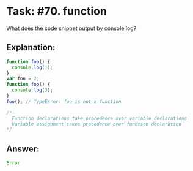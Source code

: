 # Task: #70. function

What does the code snippet output by console.log?

## Explanation:

```javascript
function foo() {
  console.log(1);
}
var foo = 2;
function foo() {
  console.log(3);
}
foo(); // TypeError: foo is not a function

/*
  Function declarations take precedence over variable declarations
  Variable assignment takes precedence over function declaration
*/
```

## Answer:

```javascript
Error
```
